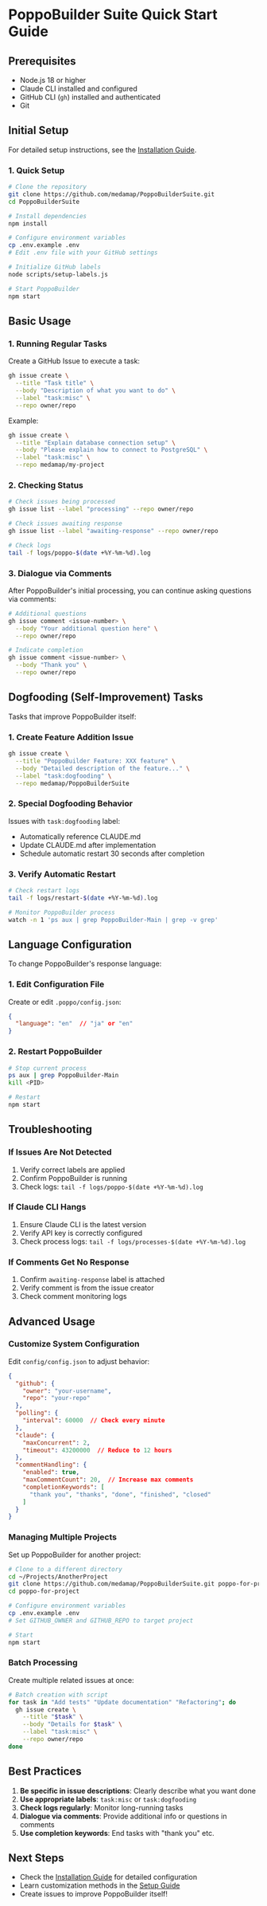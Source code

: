 # PoppoBuilder Suite Quick Start Guide

## Prerequisites

- Node.js 18 or higher
- Claude CLI installed and configured
- GitHub CLI (`gh`) installed and authenticated
- Git

## Initial Setup

For detailed setup instructions, see the [Installation Guide](../INSTALL.md).

### 1. Quick Setup

```bash
# Clone the repository
git clone https://github.com/medamap/PoppoBuilderSuite.git
cd PoppoBuilderSuite

# Install dependencies
npm install

# Configure environment variables
cp .env.example .env
# Edit .env file with your GitHub settings

# Initialize GitHub labels
node scripts/setup-labels.js

# Start PoppoBuilder
npm start
```

## Basic Usage

### 1. Running Regular Tasks

Create a GitHub Issue to execute a task:
```bash
gh issue create \
  --title "Task title" \
  --body "Description of what you want to do" \
  --label "task:misc" \
  --repo owner/repo
```

Example:
```bash
gh issue create \
  --title "Explain database connection setup" \
  --body "Please explain how to connect to PostgreSQL" \
  --label "task:misc" \
  --repo medamap/my-project
```

### 2. Checking Status

```bash
# Check issues being processed
gh issue list --label "processing" --repo owner/repo

# Check issues awaiting response
gh issue list --label "awaiting-response" --repo owner/repo

# Check logs
tail -f logs/poppo-$(date +%Y-%m-%d).log
```

### 3. Dialogue via Comments

After PoppoBuilder's initial processing, you can continue asking questions via comments:
```bash
# Additional questions
gh issue comment <issue-number> \
  --body "Your additional question here" \
  --repo owner/repo

# Indicate completion
gh issue comment <issue-number> \
  --body "Thank you" \
  --repo owner/repo
```

## Dogfooding (Self-Improvement) Tasks

Tasks that improve PoppoBuilder itself:

### 1. Create Feature Addition Issue

```bash
gh issue create \
  --title "PoppoBuilder Feature: XXX feature" \
  --body "Detailed description of the feature..." \
  --label "task:dogfooding" \
  --repo medamap/PoppoBuilderSuite
```

### 2. Special Dogfooding Behavior

Issues with `task:dogfooding` label:
- Automatically reference CLAUDE.md
- Update CLAUDE.md after implementation
- Schedule automatic restart 30 seconds after completion

### 3. Verify Automatic Restart

```bash
# Check restart logs
tail -f logs/restart-$(date +%Y-%m-%d).log

# Monitor PoppoBuilder process
watch -n 1 'ps aux | grep PoppoBuilder-Main | grep -v grep'
```

## Language Configuration

To change PoppoBuilder's response language:

### 1. Edit Configuration File

Create or edit `.poppo/config.json`:
```json
{
  "language": "en"  // "ja" or "en"
}
```

### 2. Restart PoppoBuilder

```bash
# Stop current process
ps aux | grep PoppoBuilder-Main
kill <PID>

# Restart
npm start
```

## Troubleshooting

### If Issues Are Not Detected

1. Verify correct labels are applied
2. Confirm PoppoBuilder is running
3. Check logs: `tail -f logs/poppo-$(date +%Y-%m-%d).log`

### If Claude CLI Hangs

1. Ensure Claude CLI is the latest version
2. Verify API key is correctly configured
3. Check process logs: `tail -f logs/processes-$(date +%Y-%m-%d).log`

### If Comments Get No Response

1. Confirm `awaiting-response` label is attached
2. Verify comment is from the issue creator
3. Check comment monitoring logs

## Advanced Usage

### Customize System Configuration

Edit `config/config.json` to adjust behavior:

```json
{
  "github": {
    "owner": "your-username",
    "repo": "your-repo"
  },
  "polling": {
    "interval": 60000  // Check every minute
  },
  "claude": {
    "maxConcurrent": 2,
    "timeout": 43200000  // Reduce to 12 hours
  },
  "commentHandling": {
    "enabled": true,
    "maxCommentCount": 20,  // Increase max comments
    "completionKeywords": [
      "thank you", "thanks", "done", "finished", "closed"
    ]
  }
}
```

### Managing Multiple Projects

Set up PoppoBuilder for another project:

```bash
# Clone to a different directory
cd ~/Projects/AnotherProject
git clone https://github.com/medamap/PoppoBuilderSuite.git poppo-for-project
cd poppo-for-project

# Configure environment variables
cp .env.example .env
# Set GITHUB_OWNER and GITHUB_REPO to target project

# Start
npm start
```

### Batch Processing

Create multiple related issues at once:

```bash
# Batch creation with script
for task in "Add tests" "Update documentation" "Refactoring"; do
  gh issue create \
    --title "$task" \
    --body "Details for $task" \
    --label "task:misc" \
    --repo owner/repo
done
```

## Best Practices

1. **Be specific in issue descriptions**: Clearly describe what you want done
2. **Use appropriate labels**: `task:misc` or `task:dogfooding`
3. **Check logs regularly**: Monitor long-running tasks
4. **Dialogue via comments**: Provide additional info or questions in comments
5. **Use completion keywords**: End tasks with "thank you" etc.

## Next Steps

- Check the [Installation Guide](../INSTALL.md) for detailed configuration
- Learn customization methods in the [Setup Guide](../setup-guide.md)
- Create issues to improve PoppoBuilder itself!